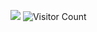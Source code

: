 ![](https://github-readme-stats.vercel.app/api?username=hdytime&show_icons=true&theme=transparent)
![Visitor Count](https://profile-counter.glitch.me/hdytime/count.svg)

